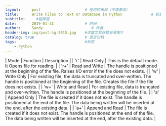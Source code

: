 ```yaml
---
layout:     post                    # 使用的布局（不需要改）
title:      Write Files to Text or Database in Python             # 标题 
subtitle:     #副标题
date:       2019-01-31              # 时间
author:     Sandy                      # 作者
header-img: img/post-bg-2015.jpg    #这篇文章标题背景图片
catalog: true                       # 是否归档
tags:                               #标签
    - Python
---
```



| Mode | Function | Description |
| 'r' | Read Only | This is the default mode. It Opens file for reading. |
| 'r+' | Read and Write | The handle is positioned at the beginning of the file. Raises I/O error if the file does not exists. |
| 'w' | Write Only | For existing file, the data is truncated and over-written. The handle is positioned at the beginning of the file. Creates the file if the file does not exists. |
| 'w+' | Write and Read | For existing file, data is truncated and over-written. The handle is positioned at the beginning of the file. |
| 'a' | Append Only | The file is created if it does not exist. The handle is positioned at the end of the file. The data being written will be inserted at the end, after the existing data. |
| 'a+' | Append and Read  | The file is created if it does not exist. The handle is positioned at the end of the file. The data being written will be inserted at the end, after the existing data. |
